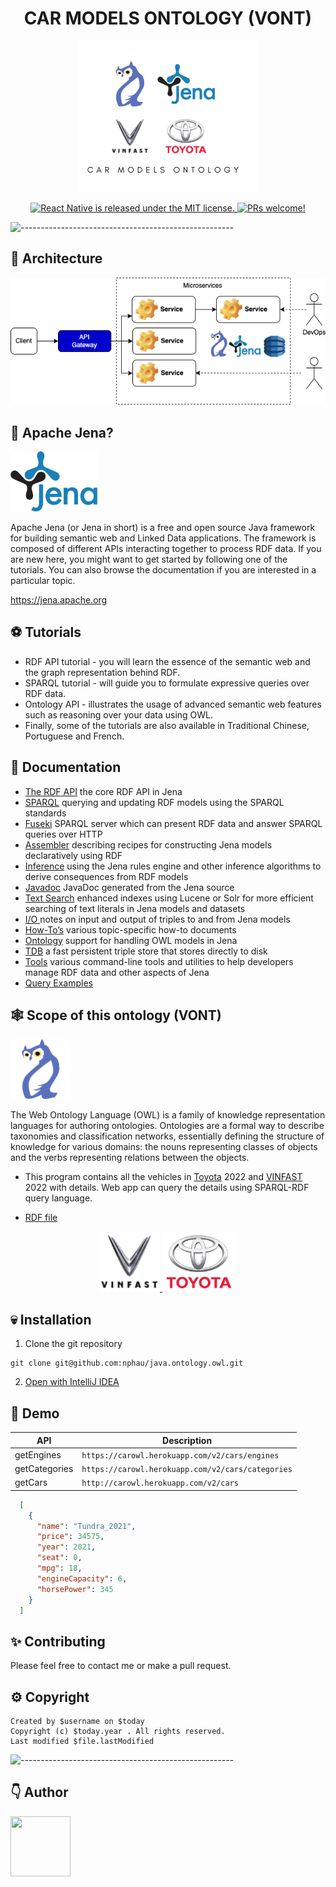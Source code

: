 <h1 align="center">CAR MODELS ONTOLOGY (VONT) </h1>
<p align="center">
    <a href="https://jena.apache.org" target="_blank">
        <img src="docs/logo.png">
    </a>
</p>
<p align="center">
  <a href="https://github.com/facebook/react-native/blob/HEAD/LICENSE">
    <img src="https://img.shields.io/badge/license-MIT-blue.svg" alt="React Native is released under the MIT license." />
  </a>
  <a href="https://reactnative.dev/docs/contributing">
    <img src="https://img.shields.io/badge/PRs-welcome-brightgreen.svg" alt="PRs welcome!" />
  </a>
</p>

![-----------------------------------------------------](https://raw.githubusercontent.com/andreasbm/readme/master/assets/lines/colored.png)

## 🤔 Architecture

<p align="center">
    <a href="https://jena.apache.org" target="_blank">
        <img src="docs/architecture.png">
    </a>
</p>

## 🤔 Apache Jena?

<p align="left">
    <a href="https://jena.apache.org" target="_blank">
        <img src="docs/jena_logo.png" height="96">
    </a>
</p>
Apache Jena (or Jena in short) is a free and open source Java framework for building semantic web and Linked Data
applications. The framework is composed of different APIs interacting together to process RDF data. If you are new here,
you might want to get started by following one of the tutorials. You can also browse the documentation if you are
interested in a particular topic.

https://jena.apache.org

## ⚽ Tutorials

- RDF API tutorial - you will learn the essence of the semantic web and the graph representation behind RDF.
- SPARQL tutorial - will guide you to formulate expressive queries over RDF data.
- Ontology API - illustrates the usage of advanced semantic web features such as reasoning over your data using OWL.
- Finally, some of the tutorials are also available in Traditional Chinese, Portuguese and French.

## 📘 Documentation

- <a href="https://jena.apache.org/documentation/rdf" target="_blank">The RDF API<a/> the core RDF API in Jena
- <a href="https://jena.apache.org/documentation/query" target="_blank">SPARQL<a/> querying and updating RDF models
  using the SPARQL standards
- <a href="https://jena.apache.org/documentation/fuseki2" target="_blank">Fuseki<a/> SPARQL server which can present RDF
  data and answer SPARQL queries over HTTP
- <a href="https://jena.apache.org/documentation/assembler" target="_blank">Assembler<a/> describing recipes for
  constructing Jena models declaratively using RDF
- <a href="https://jena.apache.org/documentation/inference" target="_blank">Inference<a/> using the Jena rules engine
  and other inference algorithms to derive consequences from RDF models
- <a href="https://jena.apache.org/documentation/javadoc" target="_blank">Javadoc<a/> JavaDoc generated from the Jena
  source
- <a href="https://jena.apache.org/documentation/query/text-query.htm" target="_blank">Text Search<a/> enhanced indexes
  using Lucene or Solr for more efficient searching of text literals in Jena models and datasets
- <a href="https://jena.apache.org/documentation/io" target="_blank">I/O <a/> notes on input and output of triples to
  and from Jena models
- <a href="https://jena.apache.org/documentation/notes" target="_blank">How-To’s<a/> various topic-specific how-to
  documents
- <a href="https://jena.apache.org/documentation/ontology" target="_blank">Ontology<a/> support for handling OWL models
  in Jena
- <a href="https://jena.apache.org/documentation/tdb" target="_blank">TDB<a/> a fast persistent triple store that stores
  directly to disk
- <a href="https://jena.apache.org/documentation/tools" target="_blank">Tools<a/> various command-line tools and
  utilities to help developers manage RDF data and other aspects of Jena
- <a href="https://wiki.uib.no/info216/index.php/Java_Examples" target="_blank">Query Examples<a/>

## 🕸️ Scope of this ontology (VONT)

<p align="left">
    <a href="https://jena.apache.org" target="_blank">
        <img src="docs/owl.png" height="96">
    </a>
</p>

The Web Ontology Language (OWL) is a family of knowledge representation languages for authoring ontologies. Ontologies
are a formal way to describe taxonomies and classification networks, essentially defining the structure of knowledge for
various domains: the nouns representing classes of objects and the verbs representing relations between the objects.

- This program contains all the vehicles in [Toyota](https://www.toyota.com/all-vehicles) 2022
  and [VINFAST](https://vinfastauto.com) 2022 with details. Web app can query the details using SPARQL-RDF query
  language.

- <a href="src/main/resources/data/owl/vehicle/v3/vinfast.rdf" target="_blank"> RDF file </a>

<p align="center">
    <a href="https://jena.apache.org" target="_blank">
        <img src="docs/vinfast_logo.svg" height="96">
    </a>
    <a href="https://jena.apache.org" target="_blank">
        <img src="docs/toyota_logo.jpeg" height="96">
    </a>
</p>

## 💀 Installation

1. Clone the git repository

```
git clone git@github.com:nphau/java.ontology.owl.git
```

2. <a href="https://www.jetbrains.com/idea" target="_blank"> Open with IntelliJ IDEA </a>

## 🍔 Demo

| API  | Description                                        
|---|----------------------------------------------------|
|getEngines| ```https://carowl.herokuapp.com/v2/cars/engines``` |
|getCategories| ```https://carowl.herokuapp.com/v2/cars/categories``` |
|getCars| ```http://carowl.herokuapp.com/v2/cars```             |

```json
  [
    {
      "name": "Tundra_2021",
      "price": 34575,
      "year": 2021,
      "seat": 0,
      "mpg": 18,
      "engineCapacity": 6,
      "horsePower": 345
    }
  ]
```

## ✨ Contributing

Please feel free to contact me or make a pull request.

## ⚙️ Copyright

```
Created by $username on $today
Copyright (c) $today.year . All rights reserved.
Last modified $file.lastModified
```

![-----------------------------------------------------](https://raw.githubusercontent.com/andreasbm/readme/master/assets/lines/colored.png)

## 👇 Author

<p>
    <a href="https://nphausg.medium.com/" target="_blank">
    <img src="https://avatars2.githubusercontent.com/u/13111806?s=400&u=f09b6160dbbe2b7eeae0aeb0ab4efac0caad57d7&v=4" width="96" height="96">
    </a>
</p>
